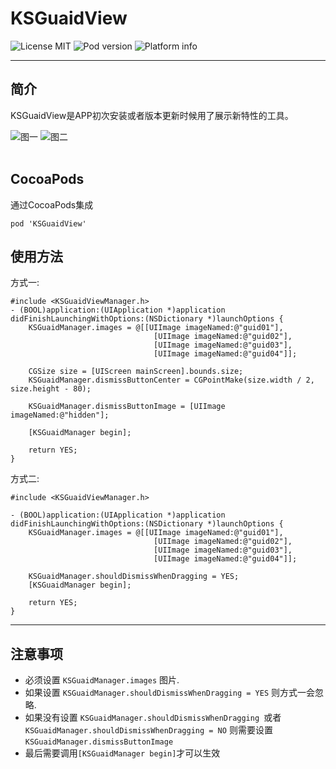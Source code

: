 # KSGuaidView
![License MIT](https://go-shields.herokuapp.com/license-MIT-blue.png)
![Pod version](http://img.shields.io/cocoapods/v/KSGuaidView.svg?style=flat)
![Platform info](http://img.shields.io/cocoapods/p/KSGuaidView.svg?style=flat)
***
## 简介

KSGuaidView是APP初次安装或者版本更新时候用了展示新特性的工具。
<br/>

![图一](https://github.com/iCloudys/KSGuaidView/blob/master/Gif/QQ20170531-143315.gif)
![图二](https://github.com/iCloudys/KSGuaidView/blob/master/Gif/QQ20170531-143634.gif)<br/><br/>


## CocoaPods
通过CocoaPods集成

    pod 'KSGuaidView'      

## 使用方法
方式一:

    #include <KSGuaidViewManager.h>
    - (BOOL)application:(UIApplication *)application didFinishLaunchingWithOptions:(NSDictionary *)launchOptions {                  
        KSGuaidManager.images = @[[UIImage imageNamed:@"guid01"],
                                    [UIImage imageNamed:@"guid02"],
                                    [UIImage imageNamed:@"guid03"],
                                    [UIImage imageNamed:@"guid04"]];
                                    
        CGSize size = [UIScreen mainScreen].bounds.size;
        KSGuaidManager.dismissButtonCenter = CGPointMake(size.width / 2, size.height - 80);
        
        KSGuaidManager.dismissButtonImage = [UIImage imageNamed:@"hidden"];
        
        [KSGuaidManager begin];
        
        return YES;
    }

方式二:

    #include <KSGuaidViewManager.h>
 
    - (BOOL)application:(UIApplication *)application didFinishLaunchingWithOptions:(NSDictionary *)launchOptions {
        KSGuaidManager.images = @[[UIImage imageNamed:@"guid01"],
                                    [UIImage imageNamed:@"guid02"],
                                    [UIImage imageNamed:@"guid03"],
                                    [UIImage imageNamed:@"guid04"]];
        
        KSGuaidManager.shouldDismissWhenDragging = YES;
        [KSGuaidManager begin];
        
        return YES;
    }        
        
***
## 注意事项
* 必须设置 ``` KSGuaidManager.images ``` 图片.<br/>
* 如果设置 ``` KSGuaidManager.shouldDismissWhenDragging = YES ``` 则方式一会忽略.<br/>
* 如果没有设置 ```KSGuaidManager.shouldDismissWhenDragging ```或者 ``` KSGuaidManager.shouldDismissWhenDragging = NO``` 则需要设置```KSGuaidManager.dismissButtonImage```<br/>
* 最后需要调用```[KSGuaidManager begin]```才可以生效



